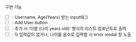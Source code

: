 구현 기능

- [ ] : Username, Age(Years) 받는 input태그
- [ ] : Add User button
- [ ] : 추가 시 '이름 (나이 years old)' 형식의 리스트 컴포넌트로 출력
- [ ] : 1) 입력값이 없거나, 나이를 음수로 입력할 시 error modal 창 노출
